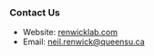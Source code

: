 ### Contact Us

* Website: [renwicklab.com](http://renwicklab.com/)
* Email: [neil.renwick@queensu.ca](mailto:neil.renwick@queensu.ca)
